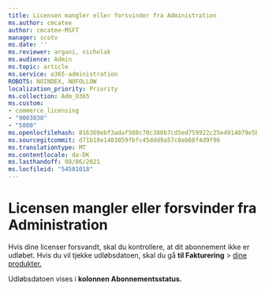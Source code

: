 ```yaml
---
title: Licensen mangler eller forsvinder fra Administration
ms.author: cmcatee
author: cmcatee-MSFT
manager: scotv
ms.date: ''
ms.reviewer: argani, nicholak
ms.audience: Admin
ms.topic: article
ms.service: o365-administration
ROBOTS: NOINDEX, NOFOLLOW
localization_priority: Priority
ms.collection: Adm_O365
ms.custom:
- commerce_licensing
- "9003038"
- "5800"
ms.openlocfilehash: 816369ebf3adaf508c70c380b7cd5ed759922c25e4914079e5b4d13d72d0fcf4
ms.sourcegitcommit: d71b18e1403859fbfc45ddd9a57c8ab68f4d9f96
ms.translationtype: MT
ms.contentlocale: da-DK
ms.lasthandoff: 08/06/2021
ms.locfileid: "54501018"
---
```

# <a name="license-missing-or-disappears-from-the-admin-center"></a>Licensen mangler eller forsvinder fra Administration

Hvis dine licenser forsvandt, skal du kontrollere, at dit abonnement ikke er udløbet. Hvis du vil tjekke udløbsdatoen, skal du gå **til Fakturering**  >  [dine produkter.](https://go.microsoft.com/fwlink/p/?linkid=842054)

Udløbsdatoen vises i **kolonnen Abonnementsstatus.**